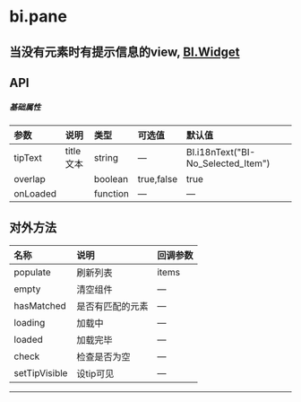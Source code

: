 # bi.pane

## 当没有元素时有提示信息的view, [BI.Widget](/core/widget.md)


## API
##### 基础属性
| 参数    | 说明           | 类型  | 可选值 | 默认值
| :------ |:-------------  | :-----| :----|:----
| tipText | title文本 | string | — | BI.i18nText("BI-No_Selected_Item") |
| overlap| | boolean | true,false | true |
| onLoaded | | function | — | — |


## 对外方法
| 名称     | 说明                           |  回调参数     
| :------ |:-------------                  | :-----   
| populate | 刷新列表 | items |
| empty | 清空组件 | — |
| hasMatched | 是否有匹配的元素 | —|
| loading | 加载中 | — |
| loaded | 加载完毕 | —
| check | 检查是否为空| —
| setTipVisible | 设tip可见| —





---


